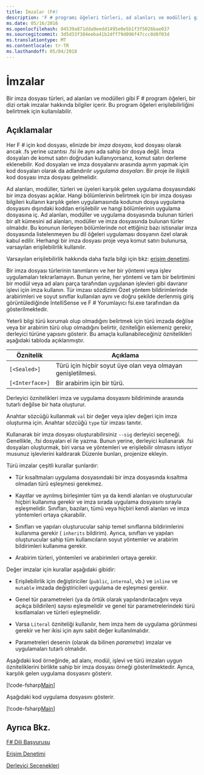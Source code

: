 ```yaml
---
title: İmzalar (F#)
description: 'F # programı öğeleri türleri, ad alanları ve modülleri gibi bir dizi ortak imzalar hakkında bilgiyi tutmak için bir F # imza dosyası kullanmayı öğrenin.'
ms.date: 05/16/2016
ms.openlocfilehash: 04539a871dda9eedd1495e0e5b1f3f5026bae037
ms.sourcegitcommit: 3d5d33f384eeba41b2dff79d096f47ccc8d8f03d
ms.translationtype: MT
ms.contentlocale: tr-TR
ms.lasthandoff: 05/04/2018
---
```

# <a name="signatures"></a>İmzalar

Bir imza dosyası türleri, ad alanları ve modülleri gibi F # program öğeleri, bir dizi ortak imzalar hakkında bilgiler içerir. Bu program öğeleri erişilebilirliğini belirtmek için kullanılabilir.


## <a name="remarks"></a>Açıklamalar
Her F # için kod dosyası, elinizde bir *imza dosyası*, kod dosyası olarak ancak .fs yerine uzantısı .fsi ile aynı ada sahip bir dosya değil. İmza dosyaları de komut satırı doğrudan kullanıyorsanız, komut satırı derleme eklenebilir. Kod dosyaları ve imza dosyalarını arasında ayrım yapmak için kod dosyaları olarak da adlandırılır *uygulama dosyaları*. Bir proje ile ilişkili kod dosyası imza dosyası gelmelidir.

Ad alanları, modüller, türleri ve üyeleri karşılık gelen uygulama dosyasındaki bir imza dosyası açıklar. Hangi bölümlerinin belirtmek için bir imza dosyası bilgileri kullanın karşılık gelen uygulamasında kodunun dosya uygulama dosyasını dışındaki koddan erişilebilir ve hangi bölümlerinin uygulama dosyasına iç. Ad alanları, modüller ve uygulama dosyasında bulunan türleri bir alt kümesini ad alanları, modüller ve imza dosyasında bulunan türler olmalıdır. Bu konunun ilerleyen bölümlerinde not ettiğiniz bazı istisnalar imza dosyasında listelenmeyen bu dil öğeleri uygulaması dosyanın özel olarak kabul edilir. Herhangi bir imza dosyası proje veya komut satırı bulunursa, varsayılan erişilebilirlik kullanılır.

Varsayılan erişilebilirlik hakkında daha fazla bilgi için bkz: [erişim denetimi](access-control.md).

Bir imza dosyası türlerinin tanımlarını ve her bir yöntemi veya işlev uygulamaları tekrarlamayın. Bunun yerine, her yöntemi ve tam bir belirtimini bir modül veya ad alanı parça tarafından uygulanan işlevleri gibi davranır işlevi için imza kullanın. Tür imzası sözdizimi Özet yöntem bildirimlerinde arabirimleri ve soyut sınıflar kullanılan aynı ve doğru şekilde derlenmiş giriş görüntülediğinde IntelliSense ve F # Yorumlayıcı fsi.exe tarafından da gösterilmektedir.

Yeterli bilgi türü korumalı olup olmadığını belirtmek için türü imzada değilse veya bir arabirim türü olup olmadığını belirtir, özniteliğin eklemeniz gerekir, derleyici türüne yapısını gösterir. Bu amaçla kullanabileceğiniz öznitelikleri aşağıdaki tabloda açıklanmıştır.



|Öznitelik|Açıklama|
|---------|-----------|
|`[<Sealed>]`|Türü için hiçbir soyut üye olan veya olmayan genişletilmesi.|
|`[<Interface>]`|Bir arabirim için bir türü.|
Derleyici öznitelikleri imza ve uygulama dosyasını bildiriminde arasında tutarlı değilse bir hata oluşturur.

Anahtar sözcüğü kullanmak `val` bir değer veya işlev değeri için imza oluşturma için. Anahtar sözcüğü `type` tür imzası tanıtır.

Kullanarak bir imza dosyası oluşturabilirsiniz `--sig` derleyici seçeneği. Genellikle, .fsi dosyaları el ile yazma. Bunun yerine, derleyici kullanarak .fsi dosyaları oluşturmak, biri varsa ve yöntemleri ve erişilebilir olmasını istiyor musunuz işlevlerini kaldırarak Düzenle bunları, projenize ekleyin.

Türü imzalar çeşitli kurallar şunlardır:


- Tür kısaltmaları uygulama dosyasındaki bir imza dosyasında kısaltma olmadan türü eşleşmesi gerekmez.


- Kayıtlar ve ayrılmış birleşimler tüm ya da kendi alanları ve oluşturucular hiçbiri kullanıma gerekir ve imza sırada uygulama dosyasını sırayla eşleşmelidir. Sınıfları, bazıları, tümü veya hiçbiri kendi alanları ve imza yöntemleri ortaya çıkarabilir.


- Sınıfları ve yapıları oluşturucular sahip temel sınıflarına bildirimlerini kullanıma gerekir ( `inherits` bildirim). Ayrıca, sınıfları ve yapıları oluşturucular sahip tüm kullanıcıların soyut yöntemler ve arabirim bildirimleri kullanıma gerekir.


- Arabirim türleri, yöntemleri ve arabirimleri ortaya gerekir.


Değer imzalar için kurallar aşağıdaki gibidir:


- Erişilebilirlik için değiştiriciler (`public`, `internal`, vb.) ve `inline` ve `mutable` imzada değiştiricileri uygulama de eşleşmesi gerekir.


- Genel tür parametreleri (ya da örtük olarak yapılandırılacağını veya açıkça bildirilen) sayısı eşleşmelidir ve genel tür parametrelerindeki türü kısıtlamaları ve türleri eşleşmelidir.


- Varsa `Literal` özniteliği kullanılır, hem imza hem de uygulama görünmesi gerekir ve her ikisi için aynı sabit değer kullanılmalıdır.


- Parametreleri desenin (olarak da bilinen *parametre*) imzalar ve uygulamaları tutarlı olmalıdır.


Aşağıdaki kod örneğinde, ad alanı, modül, işlevi ve türü imzaları uygun özniteliklerini birlikte sahip bir imza dosyası örneği gösterilmektedir. Ayrıca, karşılık gelen uygulama dosyasını gösterir.

[!code-fsharp[Main](../../../samples/snippets/fsharp/fssignatures/snippet9002.fs)]

Aşağıdaki kod uygulama dosyasını gösterir.

[!code-fsharp[Main](../../../samples/snippets/fsharp/fssignatures/snippet9001.fs)]
    
## <a name="see-also"></a>Ayrıca Bkz.
[F# Dili Başvurusu](index.md)

[Erişim Denetimi](access-control.md)

[Derleyici Seçenekleri](compiler-options.md)
